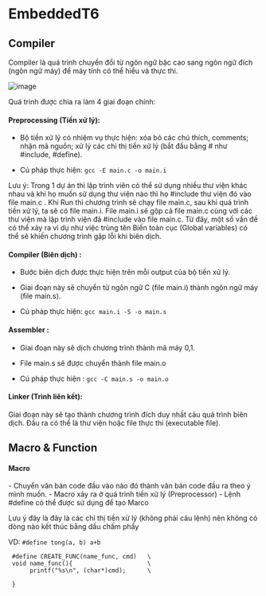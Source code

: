 <h1> EmbeddedT6 </h1>

<h2><b>Compiler</b></h2>

Compiler là quá trình chuyển đổi từ ngôn ngữ bậc cao sang ngôn ngữ đích (ngôn ngữ máy) để máy tính có thể hiểu và thực thi. 

![image](https://github.com/donghung06/EmbeddedT6/assets/105506733/60f205d5-713e-479c-9482-4cfa3531eeff)

Quá trình được chia ra làm 4 giai đoạn chính:
<h4><b>Preprocessing (Tiền xử lý):</b></h4>

  -	Bộ tiền xử lý có nhiệm vụ thực hiện:  xóa bỏ các chú thích, comments; nhận mã nguồn; xử lý các chỉ thị tiền xử lý (bắt đầu bằng # như #include, #defỉne).
  
  -	Cú pháp thực hiện: `gcc -E main.c -o main.i`
  
Lưu ý: Trong 1 dự án thì lập trình viên có thể sử dụng nhiều thư viện khác nhau và khi họ muốn sử dụng thư viện nào thì họ #include thư viện đó vào file main.c . Khi Run thì chương trình sẽ chạy file main.c, sau khi quá trình tiền xử lý, ta sẽ có file main.i. File main.i sẽ gộp cả file main.c cùng với các thư viện mà lập trình viện đã #include vào file main.c. Từ đây, một số vấn đề có thể xảy ra ví dụ như việc trùng tên Biến toàn cục (Global variables) có thể sẽ khiến chương trình gặp lỗi khi biên dịch.

<h4><b>Compiler (Biên dịch) :</b></h4>

  -	Bước biên dịch được thực hiện trên mỗi output của bộ tiền xử lý. 
  
  -	Giai đoạn này sẽ chuyển từ ngôn ngữ C (file main.i) thành ngôn ngữ máy (file main.s).
  
  -	Cú pháp thực hiện: `gcc main.i -S -o main.s`
  
<h4><b>Assembler :</b></h4>

  -	Giai đoạn này sẽ dịch chương trình thành mã máy 0,1. 
 
  -	File main.s sẽ được chuyển thành file main.o
 
  -	Cú pháp thực hiện : `gcc -C main.s -o main.o`

<h4><b>Linker (Trình liên kết):</b></h4>
Giai đoạn này sẽ tạo thành chương trình đích duy nhất cảu quá trình biên dịch. Đầu ra có thể là thư viện hoặc file thực thi (executable file).


<h2><b>Macro & Function</b></h2>

<h4><b>Macro</b></h4>
- Chuyển văn bản code đầu vào nào đó thành văn bản code đầu ra theo ý mình muốn.
- Macro xảy ra ở quá trình tiền xử lý (Preprocessor)
- Lệnh #define có thể được sử dụng để tạo Marco

Lưu ý đây là đây là các chỉ thị tiền xử lý (không phải câu lệnh) nên không có dòng nào kết thúc bằng dấu chấm phẩy

VD: 	`#define tong(a, b) a+b`

	 #define CREATE_FUNC(name_func, cmd)   \
	 void name_func(){                     \
	      printf("%s\n", (char*)cmd);      \
		    
	 }


